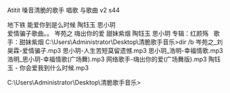 Atitit 嗓音清脆的歌手 唱歌 与歌曲 v2  s44


地下铁     能爱你到是么时候  陶钰玉
思小玥   
爱情骗子歌曲。。 岑苑之
嗨出你的爱 甜妹紫烟 陶钰玉 思小玥 
专辑：红颜殇
 
歌手：甜妹紫烟
C:\Users\Administrator\Desktop\清脆歌手音乐>dir /b
岑苑之_刘昊霖-爱情骗子.mp3
思小玥-人生苦短莫留遗憾.mp3
思小玥_浩明-幸福情歌.mp3
浩明_思小玥-幸福情歌(广场舞).mp3
网络歌手-嗨出你的爱(广场舞版).mp3
陶钰玉 - 你会爱我到什么时候.mp3

C:\Users\Administrator\Desktop\清脆歌手音乐>


